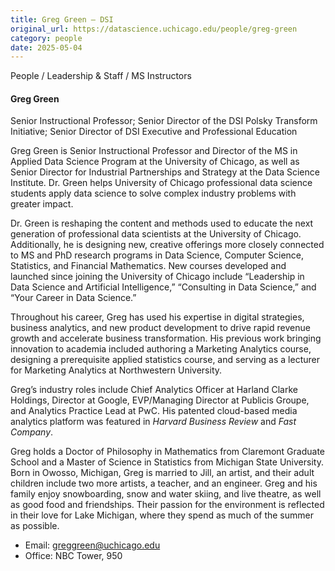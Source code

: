 ```yaml
---
title: Greg Green – DSI
original_url: https://datascience.uchicago.edu/people/greg-green
category: people
date: 2025-05-04
---
```


People / Leadership & Staff / MS Instructors

#### Greg Green
Senior Instructional Professor; Senior Director of the DSI Polsky Transform Initiative; Senior Director of DSI Executive and Professional Education

Greg Green is Senior Instructional Professor and Director of the MS in Applied Data Science Program at the University of Chicago, as well as Senior Director for Industrial Partnerships and Strategy at the Data Science Institute. Dr. Green helps University of Chicago professional data science students apply data science to solve complex industry problems with greater impact.

Dr. Green is reshaping the content and methods used to educate the next generation of professional data scientists at the University of Chicago. Additionally, he is designing new, creative offerings more closely connected to MS and PhD research programs in Data Science, Computer Science, Statistics, and Financial Mathematics. New courses developed and launched since joining the University of Chicago include “Leadership in Data Science and Artificial Intelligence,” “Consulting in Data Science,” and “Your Career in Data Science.”

Throughout his career, Greg has used his expertise in digital strategies, business analytics, and new product development to drive rapid revenue growth and accelerate business transformation. His previous work bringing innovation to academia included authoring a Marketing Analytics course, designing a prerequisite applied statistics course, and serving as a lecturer for Marketing Analytics at Northwestern University.

Greg’s industry roles include Chief Analytics Officer at Harland Clarke Holdings, Director at Google, EVP/Managing Director at Publicis Groupe, and Analytics Practice Lead at PwC. His patented cloud-based media analytics platform was featured in *Harvard Business Review* and *Fast Company*.

Greg holds a Doctor of Philosophy in Mathematics from Claremont Graduate School and a Master of Science in Statistics from Michigan State University. Born in Owosso, Michigan, Greg is married to Jill, an artist, and their adult children include two more artists, a teacher, and an engineer. Greg and his family enjoy snowboarding, snow and water skiing, and live theatre, as well as good food and friendships. Their passion for the environment is reflected in their love for Lake Michigan, where they spend as much of the summer as possible.

* Email: greggreen@uchicago.edu
* Office: NBC Tower, 950